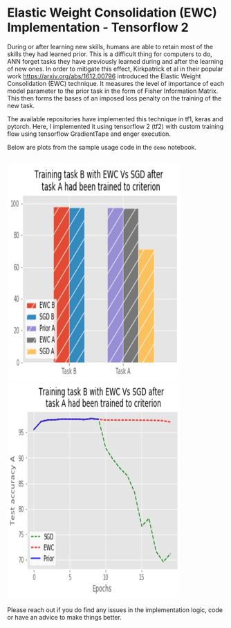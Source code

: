 # Elastic Weight Consolidation (EWC) Implementation - Tensorflow 2
During or after learning new skills, humans are able to retain most of the skills they had learned prior. This is a difficult thing for computers to do, ANN forget tasks they have previously learned during and after the learning of new ones. In order to mitigate this effect, Kirkpatrick et al in their popular work https://arxiv.org/abs/1612.00796 introduced the Elastic Weight Consolidation (EWC) technique. It measures the level of importance of each model parameter to the prior task in the form of Fisher Information Matrix. This then forms the bases of an imposed loss penalty on the training of the new task. 

The available repositories have implemented this technique in tf1, keras and pytorch. Here, I implemented it using tensorflow 2 (tf2) with custom training flow using tensorflow GradientTape and enger execution.

Below are plots from the sample usage code in the `demo` notebook.

<br>

<img src=https://github.com/stijani/elastic-weight-consolidation-tf2/blob/main/images/bars.png width=400 height=500 />

<br>

<img src=https://github.com/stijani/elastic-weight-consolidation-tf2/blob/main/images/lines.png width=400 height=500 />

<br>

Please reach out if you do find any issues in the implementation logic, code or have an advice to make things better.
